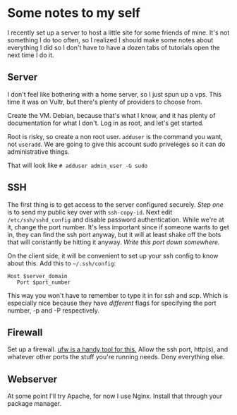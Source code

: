 # Some notes to my self
I recently set up a server to host a little site for some friends of mine. It's not something I do too often, so I realized I should make some notes about everything I did so I don't have to have a dozen tabs of tutorials open the next time I do it.

## Server
I don't feel like bothering with a home server, so I just spun up a vps. This time it was on Vultr, but there's plenty of providers to choose from.

Create the VM. Debian, because that's what I know, and it has plenty of documentation for what I don't. Log in as root, and let's get started.

Root is risky, so create a non root user. `adduser` is the command you want, not `useradd`. We are going to give this account sudo priveleges so it can do administrative things.

That will look like `# adduser admin_user -G sudo`

## SSH
The first thing is to get access to the server configured securely. *Step one* is to send my public key over with `ssh-copy-id`. Next edit `/etc/ssh/sshd_config` and disable password authentication. While we're at it, change the port number. It's less important since if someone wants to get in, they can find the ssh port anyway, but it will at least shake off the bots that will constantly be hitting it anyway. *Write this port down somewhere.*

On the client side, it will be convenient to set up your ssh config to know about this. Add this to `~/.ssh/config`:
```
Host $server_domain
   Port $port_number 
```
This way you won't have to remember to type it in for ssh and scp. Which is especially nice because they have *different* flags for specifying the port number, -p and -P respectively.
## Firewall
Set up a firewall. [ufw is a handy tool for this.](https://wiki.archlinux.org/title/Uncomplicated_Firewall) Allow the ssh port, http(s), and whatever other ports the stuff you're running needs. Deny everything else.

## Webserver
At some point I'll try Apache, for now I use Nginx. Install that through your package manager.

